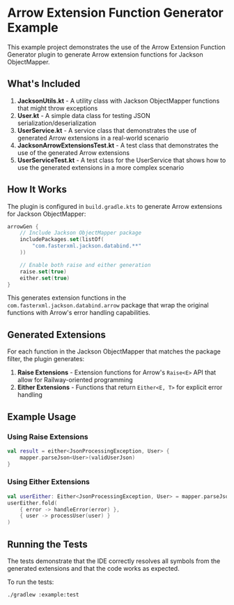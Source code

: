 ﻿# Arrow Extension Function Generator Example

This example project demonstrates the use of the Arrow Extension Function Generator plugin to generate Arrow extension functions for Jackson ObjectMapper.

## What's Included

1. **JacksonUtils.kt** - A utility class with Jackson ObjectMapper functions that might throw exceptions
2. **User.kt** - A simple data class for testing JSON serialization/deserialization
3. **UserService.kt** - A service class that demonstrates the use of generated Arrow extensions in a real-world scenario
4. **JacksonArrowExtensionsTest.kt** - A test class that demonstrates the use of the generated Arrow extensions
5. **UserServiceTest.kt** - A test class for the UserService that shows how to use the generated extensions in a more complex scenario

## How It Works

The plugin is configured in `build.gradle.kts` to generate Arrow extensions for Jackson ObjectMapper:

```kotlin
arrowGen {
    // Include Jackson ObjectMapper package
    includePackages.set(listOf(
        "com.fasterxml.jackson.databind.**"
    ))

    // Enable both raise and either generation
    raise.set(true)
    either.set(true)
}
```

This generates extension functions in the `com.fasterxml.jackson.databind.arrow` package that wrap the original functions with Arrow's error handling capabilities.

## Generated Extensions

For each function in the Jackson ObjectMapper that matches the package filter, the plugin generates:

1. **Raise Extensions** - Extension functions for Arrow's `Raise<E>` API that allow for Railway-oriented programming
2. **Either Extensions** - Functions that return `Either<E, T>` for explicit error handling

## Example Usage

### Using Raise Extensions

```kotlin
val result = either<JsonProcessingException, User> {
    mapper.parseJson<User>(validUserJson)
}
```

### Using Either Extensions

```kotlin
val userEither: Either<JsonProcessingException, User> = mapper.parseJsonEither(validUserJson)
userEither.fold(
    { error -> handleError(error) },
    { user -> processUser(user) }
)
```

## Running the Tests

The tests demonstrate that the IDE correctly resolves all symbols from the generated extensions and that the code works as expected.

To run the tests:

```
./gradlew :example:test
```
